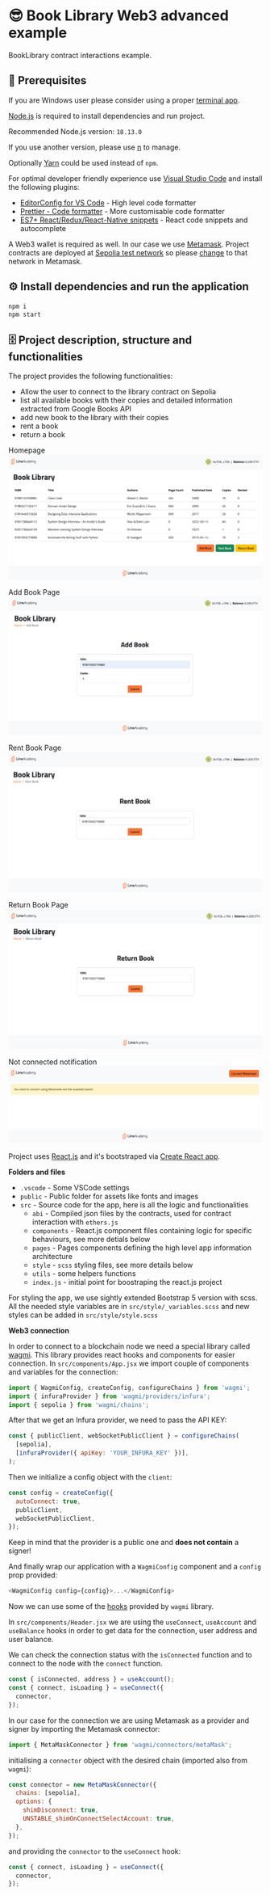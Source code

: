 # 😎 Book Library Web3 advanced example

BookLibrary contract interactions example.

## 📌 Prerequisites

If you are Windows user please consider using a proper [terminal app](https://hyper.is/).

[Node.js](https://nodejs.org/en/) is required to install dependencies and run project.

Recommended Node.js version: `18.13.0`

If you use another version, please use [n](https://github.com/tj/n) to manage.

Optionally [Yarn](https://classic.yarnpkg.com/lang/en/docs/install) could be used instead of `npm`.

For optimal developer friendly experience use [Visual Studio Code](https://code.visualstudio.com/) and install the following plugins:

- [EditorConfig for VS Code](https://marketplace.visualstudio.com/items?itemName=EditorConfig.EditorConfig) - High level code formatter
- [Prettier - Code formatter](https://marketplace.visualstudio.com/items?itemName=esbenp.prettier-vscode) - More customisable code formatter
- [ES7+ React/Redux/React-Native snippets](https://marketplace.visualstudio.com/items?itemName=dsznajder.es7-react-js-snippets) - React code snippets and autocomplete

A Web3 wallet is required as well. In our case we use [Metamask](https://metamask.io/). Project contracts are deployed at [Sepolia test network](https://metamask.zendesk.com/hc/en-us/articles/360059213492-ETH-on-Sepolia-and-Goerli-networks-testnets-) so please [change](https://medium.com/@mwhc00/how-to-enable-ethereum-test-networks-on-metamask-again-d7831da23a09) to that network in Metamask.

## ⚙️ Install dependencies and run the application

```shell
npm i
npm start
```

## 🗄 Project description, structure and functionalities

The project provides the following functionalities:
- Allow the user to connect to the library contract on Sepolia
- list all available books with their copies and detailed information extracted from Google Books API
- add new book to the library with their copies
- rent a book
- return a book

Homepage
![Homepage](./screenshots/home.png?raw=true "Homepage")

Add Book Page
![Add Book](./screenshots/add-book.png?raw=true "Add Book")

Rent Book Page
![Add Book](./screenshots/rent-book.png?raw=true "Rent Book")

Return Book Page
![Add Book](./screenshots/return-book.png?raw=true "Return Book")

Not connected notification
![Add Book](./screenshots/not-connected.png?raw=true "Not Connected")

Project uses [React.js](https://reactjs.org/) and it's bootstraped via [Create React app](https://create-react-app.dev/).

**Folders and files**

- `.vscode` - Some VSCode settings
- `public` - Public folder for assets like fonts and images
- `src` - Source code for the app, here is all the logic and functionalities
  - `abi` - Compiled json files by the contracts, used for contract interaction with `ethers.js`
  - `components` - React.js component files containing logic for specific behaviours, see more detials below
  - `pages` - Pages components defining the high level app information architecture
  - `style` - `scss` styling files, see more details below
  - `utils` - some helpers functions
  - `index.js` - initial point for boostraping the react.js project

For styling the app, we use sightly extended Bootstrap 5 version with scss. All the needed style variables are in `src/style/_variables.scss` and new styles can be added in `src/style/style.scss`

**Web3 connection**

In order to connect to a blockchain node we need a special library called [wagmi](https://wagmi.sh/react/getting-started).
This library provides react hooks and components for easier connection.
In `src/components/App.jsx` we import couple of components and variables for the connection:

```javascript
import { WagmiConfig, createConfig, configureChains } from 'wagmi';
import { infuraProvider } from 'wagmi/providers/infura';
import { sepolia } from 'wagmi/chains';
```

After that we get an Infura provider, we need to pass the API KEY:

```javascript
const { publicClient, webSocketPublicClient } = configureChains(
  [sepolia],
  [infuraProvider({ apiKey: 'YOUR_INFURA_KEY' })],
);
```

Then we initialize a config object with the `client`:

```javascript
const config = createConfig({
  autoConnect: true,
  publicClient,
  webSocketPublicClient,
});
```

Keep in mind that the provider is a public one and **does not contain** a signer!

And finally wrap our application with a `WagmiConfig` component and a `config` prop provided:

```javascript
<WagmiConfig config={config}>...</WagmiConfig>
```

Now we can use some of the [hooks](https://wagmi.sh/react/hooks/useAccount) provided by `wagmi` library.

In `src/components/Header.jsx` we are using the `useConnect`, `useAccount` and `useBalance` hooks in order to get data for the connection, user address and user balance.

We can check the connection status with the `isConnected` function and to connect to the node with the `connect` function.

```javascript
const { isConnected, address } = useAccount();
const { connect, isLoading } = useConnect({
  connector,
});
```

In our case for the connection we are using Metamask as a provider and signer by importing the Metamask connector:

```javascript
import { MetaMaskConnector } from 'wagmi/connectors/metaMask';
```

initialising a `connector` object with the desired chain (imported also from `wagmi`):

```javascript
const connector = new MetaMaskConnector({
  chains: [sepolia],
  options: {
    shimDisconnect: true,
    UNSTABLE_shimOnConnectSelectAccount: true,
  },
});
```

and providing the `connector` to the `useConnect` hook:

```javascript
const { connect, isLoading } = useConnect({
  connector,
});
```

